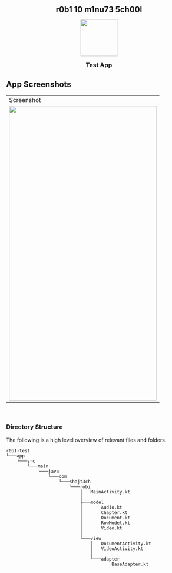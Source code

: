 <h2 style="margin-bottom: 0;" align="center">r0b1 10 m1nu73 5ch00l</h2>

<p align="center">
<img src="https://user-images.githubusercontent.com/15268903/95553890-1e1fae00-0a31-11eb-9a00-52a59a20723f.png" height="100" width="100">
<h3 style="margin-top: 0;" align="center">Test App</h3>
</p>
	
## App Screenshots
<table>
  <tr>
     <td>Screenshot</td>
  </tr>
  <tr>
    <td valign="top"><img src="https://user-images.githubusercontent.com/15268903/95552876-50301080-0a2f-11eb-9521-701508454f34.gif" height="800" width="400"></td>
  </tr>
 </table>
 <br>

### Directory Structure

The following is a high level overview of relevant files and folders.

```
r0b1-test
└───app
    └───src
        └───main
            └───java
                └───com
                    └───shajt3ch
                        └───robi
                            │   MainActivity.kt
                            │
                            ├───model
                            │       Audio.kt
                            │       Chapter.kt
                            │       Document.kt
                            │       RowModel.kt
                            │       Video.kt
                            │
                            └───view
                                │   DocumentActivity.kt
                                │   VideoActivity.kt
                                │
                                └───adapter
                                        BaseAdapter.kt
```

